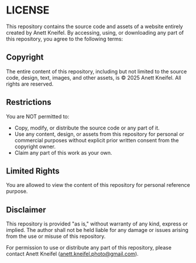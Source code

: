 # LICENSE
This repository contains the source code and assets of a website entirely created by Anett Kneifel. By accessing, using, or downloading any part of this repository, you agree to the following terms:

## Copyright
The entire content of this repository, including but not limited to the source code, design, text, images, and other assets, is © 2025 Anett Kneifel. All rights are reserved.

## Restrictions
You are NOT permitted to:

- Copy, modify, or distribute the source code or any part of it.
- Use any content, design, or assets from this repository for personal or commercial purposes without explicit prior written consent from the copyright owner.
- Claim any part of this work as your own.

## Limited Rights
You are allowed to view the content of this repository for personal reference purpose.

## Disclaimer
This repository is provided "as is," without warranty of any kind, express or implied. The author shall not be held liable for any damage or issues arising from the use or misuse of this repository.

For permission to use or distribute any part of this repository, please contact Anett Kneifel (anett.kneifel.photo@gmail.com).
